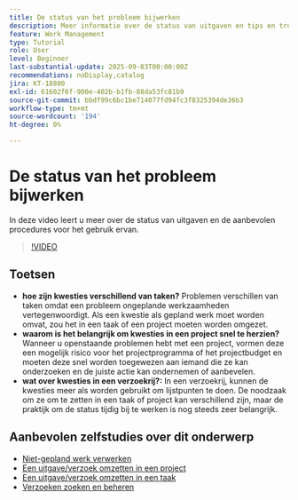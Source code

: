 ```yaml
---
title: De status van het probleem bijwerken
description: Meer informatie over de status van uitgaven en tips en trucs voor het gebruik ervan.
feature: Work Management
type: Tutorial
role: User
level: Beginner
last-substantial-update: 2025-09-03T00:00:00Z
recommendations: noDisplay,catalog
jira: KT-18800
exl-id: 61602f6f-900e-402b-b1fb-88da53fc81b9
source-git-commit: bbdf99c6bc1be714077fd94fc3f8325394de36b3
workflow-type: tm+mt
source-wordcount: '194'
ht-degree: 0%

---
```


# De status van het probleem bijwerken

In deze video leert u meer over de status van uitgaven en de aanbevolen procedures voor het gebruik ervan.

>[!VIDEO](https://video.tv.adobe.com/v/3472962/?quality=12&learn=on&enablevpops=1)

## Toetsen

* **hoe zijn kwesties verschillend van taken?** Problemen verschillen van taken omdat een probleem ongeplande werkzaamheden vertegenwoordigt. Als een kwestie als gepland werk moet worden omvat, zou het in een taak of een project moeten worden omgezet.
* **waarom is het belangrijk om kwesties in een project snel te herzien?** Wanneer u openstaande problemen hebt met een project, vormen deze een mogelijk risico voor het projectprogramma of het projectbudget en moeten deze snel worden toegewezen aan iemand die ze kan onderzoeken en de juiste actie kan ondernemen of aanbevelen.
* **wat over kwesties in een verzoekrij?:** In een verzoekrij, kunnen de kwesties meer als worden gebruikt om lijstpunten te doen. De noodzaak om ze om te zetten in een taak of project kan verschillend zijn, maar de praktijk om de status tijdig bij te werken is nog steeds zeer belangrijk.


## Aanbevolen zelfstudies over dit onderwerp

* [Niet-gepland werk verwerken](/help/manage-work/issues-requests/handle-unplanned-work.md)
* [Een uitgave/verzoek omzetten in een project](/help/manage-work/issues-requests/create-a-project-from-a-request.md)
* [Een uitgave/verzoek omzetten in een taak](/help/manage-work/issues-requests/convert-issues-to-other-work-items.md)
* [Verzoeken zoeken en beheren](/help/manage-work/issues-requests/find-requests.md)
